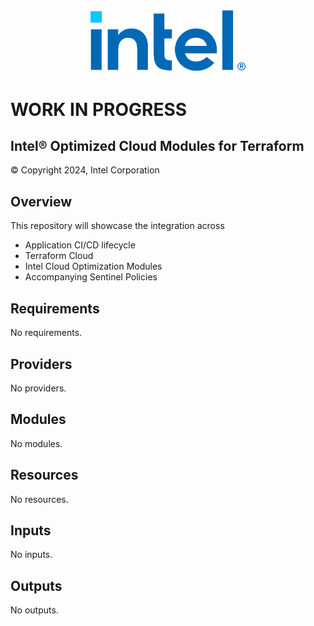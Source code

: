 
<p align="center">
  <img src="./images/logo-classicblue-800px.png" alt="Intel Logo" width="250"/>
</p>

# WORK IN PROGRESS

## Intel® Optimized Cloud Modules for Terraform

© Copyright 2024, Intel Corporation

## Overview

This repository will showcase the integration across

- Application CI/CD lifecycle  
- Terraform Cloud
- Intel Cloud Optimization Modules
- Accompanying Sentinel Policies


<!-- BEGIN_TF_DOCS -->
## Requirements

No requirements.

## Providers

No providers.

## Modules

No modules.

## Resources

No resources.

## Inputs

No inputs.

## Outputs

No outputs.
<!-- END_TF_DOCS -->